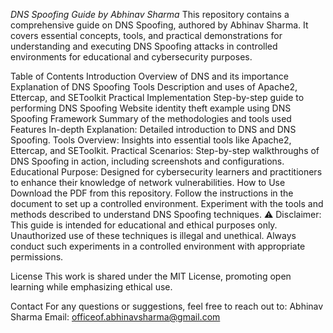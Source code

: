 *DNS Spoofing Guide by Abhinav Sharma*
This repository contains a comprehensive guide on DNS Spoofing, authored by Abhinav Sharma. It covers essential concepts, tools, and practical demonstrations for understanding and executing DNS Spoofing attacks in controlled environments for educational and cybersecurity purposes.

Table of Contents
Introduction
Overview of DNS and its importance
Explanation of DNS Spoofing
Tools
Description and uses of Apache2, Ettercap, and SEToolkit
Practical Implementation
Step-by-step guide to performing DNS Spoofing
Website identity theft example using DNS Spoofing
Framework
Summary of the methodologies and tools used
Features
In-depth Explanation: Detailed introduction to DNS and DNS Spoofing.
Tools Overview: Insights into essential tools like Apache2, Ettercap, and SEToolkit.
Practical Scenarios: Step-by-step walkthroughs of DNS Spoofing in action, including screenshots and configurations.
Educational Purpose: Designed for cybersecurity learners and practitioners to enhance their knowledge of network vulnerabilities.
How to Use
Download the PDF from this repository.
Follow the instructions in the document to set up a controlled environment.
Experiment with the tools and methods described to understand DNS Spoofing techniques.
⚠️ Disclaimer: This guide is intended for educational and ethical purposes only. Unauthorized use of these techniques is illegal and unethical. Always conduct such experiments in a controlled environment with appropriate permissions.

License
This work is shared under the MIT License, promoting open learning while emphasizing ethical use.

Contact
For any questions or suggestions, feel free to reach out to: Abhinav Sharma
Email: officeof.abhinavsharma@gmail.com
